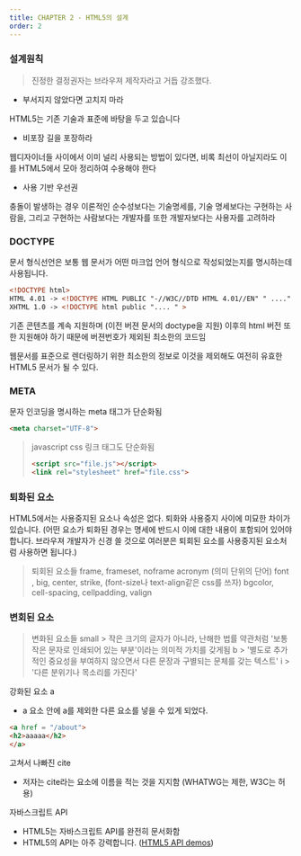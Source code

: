 ```yaml
---
title: CHAPTER 2 - HTML5의 설계  
order: 2
---
```


### 설계원칙

> 진정한 결정권자는 브라우져 제작자라고 거듭 강조했다. 

- 부서지지 않았다면 고치지 마라 

HTML5는 기존 기술과 표준에 바탕을 두고 있습니다

- 비포장 길을 포장하라

웹디자이너들 사이에서 이미 널리 사용되는 방법이 있다면, 비록 최선이 아닐지라도
이를 HTML5에서 모아 정리하여 수용해야 한다

- 사용 기반 우선권 

충돌이 발생하는 경우 이론적인 순수성보다는 기술명세를, 기술 명세보다는 구현하는 사람을, 
그리고 구현하는 사람보다는 개발자를 또한 개발자보다는 사용자를 고려하라


### DOCTYPE

문서 형식선언은 보통 웹 문서가 어떤 마크업 언어 형식으로 작성되었는지를 명시하는데 사용됩니다. 

```html
<!DOCTYPE html>
HTML 4.01 -> <!DOCTYPE HTML PUBLIC "-//W3C//DTD HTML 4.01//EN" " ...." >
XHTML 1.0 -> <!DOCTYPE html public ".... " >
```

기존 콘텐츠를 계속 지원하며 (이전 버젼 문서의 doctype을 지원)
이후의 html 버전 또한 지원해야 하기 때문에 버젼번호가 제외된 최소한의 코드임  

웹문서를 표준으로 렌더링하기 위한 최소한의 정보로 이것을 제외해도 여전히 유효한 HTML5 문서가 될 수 있다. 

### META 

문자 인코딩을 명시하는  meta 태그가 단순화됨
```html
<meta charset="UTF-8">
```

> javascript css 링크 태그도 단순화됨
> ```html
> <script src="file.js"></script>
> <link rel="stylesheet" href="file.css">
> ```
>

### 퇴화된 요소

HTML5에서는 사용중지된 요소나 속성은 없다. 퇴화와 사용중지 사이에 미묘한 차이가 있습니다. 
(어떤 요소가 퇴화된 경우는 명세에 반드시 이에 대한 내용이 포함되어 있어야 합니다.
 브라우져 개발자가 신경 쓸 것으로 여러분은 퇴회된 요소를 사용중지된 요소처럼 사용하면 됩니다.)

> 퇴회된 요소들 
> frame, frameset, noframe
> acronym (의미 단위의 단어)
> font , big, center, strike, (font-size나 text-align같은 css를 쓰자)
> bgcolor, cell-spacing, cellpadding, valign

### 변회된 요소 

> 변화된 요소들
> small > 작은 크기의 글자가 아니라, 난해한 법률 약관처럼 '보통 작은 문자로 인쇄되어 있는 부분'이라는 의미적 가치를 갖게됨
> b > '별도로 추가적인 중요성을 부여하지 않으면서 다른 문장과 구별되는 문체를 갖는 텍스트'
> i > '다른 분위기나 목소리를 가진다'

강화된 요소 a
- a 요소 안에 a를 제외한 다른 요소를 넣을 수 있게 되었다. 

```html
<a href = "/about">
<h2>aaaaa</h2>
</a>
```

고쳐서 나빠진 cite
- 저자는 cite라는 요소에 이름을 적는 것을 지지함 (WHATWG는 제한, W3C는 허용)


자바스크립트 API 
- HTML5는 자바스크립트 API를 완전히 문서화함 
- HTML5의 API는 아주 강력합니다. ([HTML5 API demos](http://bkaprt.com/html52e/02-04/))
